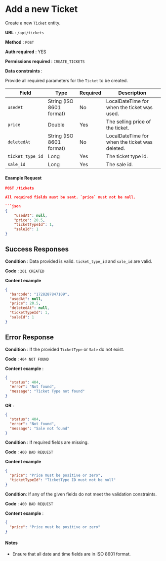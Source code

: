 # Add a new Ticket

Create a new `Ticket` entity.

**URL** : `/api/tickets`

**Method** : `POST`

**Auth required** : YES

**Permissions required** : `CREATE_TICKETS`

**Data constraints** :

Provide all required parameters for the `Ticket` to be created.

| Field            | Type                     | Required | Description                                    |
| ---------------- | ------------------------ | -------- | ---------------------------------------------- |
| `usedAt`         | String (ISO 8601 format) | No       | LocalDateTime for when the ticket was used.    |
| `price`          | Double                   | Yes      | The selling price of the ticket.               |
| `deletedAt`      | String (ISO 8601 format) | No       | LocalDateTime for when the ticket was deleted. |
| `ticket_type_id` | Long                     | Yes      | The ticket type id.                            |
| `sale_id`        | Long                     | Yes      | The sale id.                                   |

#### Example Request

````json
POST /tickets

All required fields must be sent. `price` must not be null.

```json
{
    "usedAt": null,
    "price": 20.5,
    "ticketTypeId": 1,
    "saleId": 1
}
````

## Success Responses

**Condition** : Data provided is valid. `ticket_type_id` and `sale_id` are valid.

**Code** : `201 CREATED`

**Content example**

```json
{
  "barcode": "1728287847109",
  "usedAt": null,
  "price": 20.5,
  "deletedAt": null,
  "ticketTypeId": 1,
  "saleId": 1
}
```

## Error Response

**Condition** : If the provided `TicketType` or `Sale` do not exist.

**Code** : `404 NOT FOUND`

**Content example** :

```json
{
  "status": 404,
  "error": "Not found",
  "message": "Ticket Type not found"
}
```

**OR** :

```json
{
  "status": 404,
  "error": "Not found",
  "message": "Sale not found"
}
```

**Condition** : If required fields are missing.

**Code** : `400 BAD REQUEST`

**Content example**

```json
{
  "price": "Price must be positive or zero",
  "ticketTypeId": "TicketType ID must not be null"
}
```

**Condition**: If any of the given fields do not meet the validation constraints.

**Code** : `400 BAD REQUEST`

**Content example** :

```json
{
  "price": "Price must be positive or zero"
}
```

#### Notes

- Ensure that all date and time fields are in ISO 8601 format.
